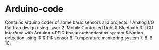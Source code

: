 # Arduino-code
Contains Arduino codes of some basic sensors and projects.
1.Analog I/O Rat trap design using Laser
2. Mobile Controlled Light & Bluetooth
3. LCD Interface with Arduino
4.RFID based authentication system
5.Motion detection using IR & PIR sensor
6. Temperature monitoring system
7.
8.
9.
10.

